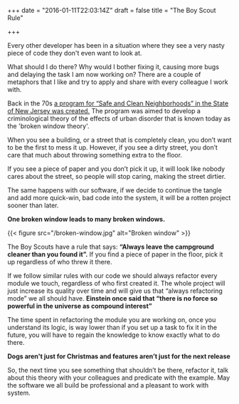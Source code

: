 +++
date = "2016-01-11T22:03:14Z"
draft = false
title = "The Boy Scout Rule"

+++

Every other developer has been in a situation where they see a very nasty piece of code they don't even want to look at.

What should I do there? Why would I bother fixing it, causing more bugs and delaying the task I am now working on?
There are a couple of metaphors that I like and try to apply and share with every colleague I work with.

Back in the 70s [a program for “Safe and Clean Neighborhoods” in the State of New Jersey was created.](http://www.theatlantic.com/magazine/archive/1982/03/broken-windows/304465/) The program was aimed to develop a criminological theory of the effects of urban disorder that is known today as the 'broken window theory'.

When you see a building, or a street that is completely clean, you don’t want to be the first to mess it up.
However, if you see a dirty street, you don’t care that much about throwing something extra to the floor.

If you see a piece of paper and you don’t pick it up, it will look like nobody cares about the street, so people will stop caring, making the street dirtier.

The same happens with our software, if we decide to continue the tangle and add more quick-win, bad code into the system, it will be a rotten project sooner than later.

**One broken window leads to many broken windows.**

{{< figure src="/broken-window.jpg" alt="Broken window" >}}

The Boy Scouts have a rule that says: **“Always leave the campground cleaner than you found it”.**
If you find a piece of paper in the floor, pick it up regardless of who threw it there.

If we follow similar rules with our code we should always refactor every module we touch, regardless of who first created it. The whole project will just increase its quality over time and will give us that “always refactoring mode” we all should have. **Einstein once said that “there is no force so powerful in the universe as compound interest”**

The time spent in refactoring the module you are working
on, once you understand its logic, is way lower than if you set up a task to fix it in the future, you will have to regain the knowledge to know exactly what to do there.

**Dogs aren't just for Christmas and features aren’t just for the next release**

So, the next time you see something that shouldn’t be there, refactor it, talk about this theory with your colleagues and predicate with the example. May the software we all build be professional and a pleasant to work with system.

